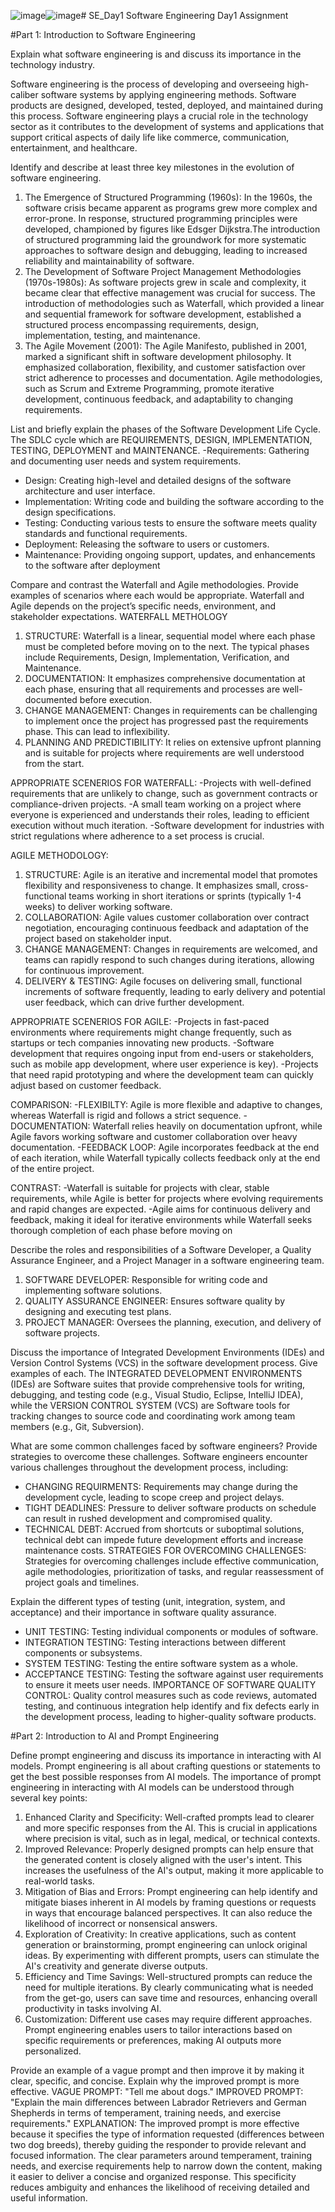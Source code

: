 ![image](https://github.com/user-attachments/assets/e73ea506-3f00-4aee-b1ac-ad5517e557f7)![image](https://github.com/user-attachments/assets/7460e618-7c4f-4aa7-9cee-25144604c05d)# SE_Day1
Software Engineering Day1 Assignment

#Part 1: Introduction to Software Engineering

Explain what software engineering is and discuss its importance in the technology industry.

  Software engineering is the process of developing and overseeing high-caliber software systems by applying engineering methods. Software products are designed, developed, tested, deployed, and maintained during this process.
Software engineering plays a crucial role in the technology sector as it contributes to the development of systems and applications that support critical aspects of daily life like commerce, communication, entertainment, and healthcare.


Identify and describe at least three key milestones in the evolution of software engineering.
  1. The Emergence of Structured Programming (1960s): In the 1960s, the software crisis became apparent as programs grew more complex and error-prone. In response, structured programming principles were developed, championed by figures like Edsger Dijkstra.The introduction of structured programming laid the groundwork for more systematic approaches to software design and debugging, leading to increased reliability and maintainability of software.
  2. The Development of Software Project Management Methodologies (1970s-1980s): As software projects grew in scale and complexity, it became clear that effective management was crucial for success. The introduction of methodologies such as Waterfall, which provided a linear and sequential framework for software development, established a structured process encompassing requirements, design, implementation, testing, and maintenance.
  3. The Agile Movement (2001): The Agile Manifesto, published in 2001, marked a significant shift in software development philosophy. It emphasized collaboration, flexibility, and customer satisfaction over strict adherence to processes and documentation. Agile methodologies, such as Scrum and Extreme Programming, promote iterative development, continuous feedback, and adaptability to changing requirements.


List and briefly explain the phases of the Software Development Life Cycle.
The SDLC cycle which are   REQUIREMENTS, DESIGN, IMPLEMENTATION, TESTING, DEPLOYMENT and MAINTENANCE.
  -Requirements: Gathering and documenting user needs and system requirements.
  - Design: Creating high-level and detailed designs of the software architecture and user interface.
  - Implementation: Writing code and building the software according to the design specifications.
  - Testing: Conducting various tests to ensure the software meets quality standards and functional requirements.
  - Deployment: Releasing the software to users or customers.
  - Maintenance: Providing ongoing support, updates, and enhancements to the software after deployment


Compare and contrast the Waterfall and Agile methodologies. Provide examples of scenarios where each would be appropriate.
  Waterfall and Agile depends on the project’s specific needs, environment, and stakeholder expectations.
WATERFALL METHOLOGY
  1. STRUCTURE: Waterfall is a linear, sequential model where each phase must be completed before moving on to the next. The typical phases include Requirements, Design, Implementation, Verification, and Maintenance.
  2. DOCUMENTATION: It emphasizes comprehensive documentation at each phase, ensuring that all requirements and processes are well-documented before execution.
  3. CHANGE MANAGEMENT: Changes in requirements can be challenging to implement once the project has progressed past the requirements phase. This can lead to inflexibility.
  4. PLANNING AND PREDICTIBILITY: It relies on extensive upfront planning and is suitable for projects where requirements are well understood from the start.

APPROPRIATE SCENERIOS FOR WATERFALL:
 -Projects with well-defined requirements that are unlikely to change, such as government contracts or compliance-driven projects. 
 -A small team working on a project where everyone is experienced and understands their roles, leading to efficient execution without much iteration. 
 -Software development for industries with strict regulations where adherence to a set process is crucial.

AGILE METHODOLOGY:
  1. STRUCTURE: Agile is an iterative and incremental model that promotes flexibility and responsiveness to change. It emphasizes small, cross-functional teams working in short iterations or sprints (typically 1-4 weeks) to deliver working software.
  2. COLLABORATION: Agile values customer collaboration over contract negotiation, encouraging continuous feedback and adaptation of the project based on stakeholder input.
  3. CHANGE MANAGEMENT: Changes in requirements are welcomed, and teams can rapidly respond to such changes during iterations, allowing for continuous improvement.
  4. DELIVERY & TESTING: Agile focuses on delivering small, functional increments of software frequently, leading to early delivery and potential user feedback, which can drive further development.

APPROPRIATE SCENERIOS FOR AGILE:
 -Projects in fast-paced environments where requirements might change frequently, such as startups or tech companies innovating new products. 
 -Software development that requires ongoing input from end-users or stakeholders, such as mobile app development, where user experience is key).
 -Projects that need rapid prototyping and where the development team can quickly adjust based on customer feedback.
 
COMPARISON:
  -FLEXIBILTY: Agile is more flexible and adaptive to changes, whereas Waterfall is rigid and follows a strict sequence.
  -DOCUMENTATION: Waterfall relies heavily on documentation upfront, while Agile favors working software and customer collaboration over heavy documentation.
  -FEEDBACK LOOP: Agile incorporates feedback at the end of each iteration, while Waterfall typically collects feedback only at the end of the entire project.

CONTRAST:
  -Waterfall is suitable for projects with clear, stable requirements, while Agile is better for projects where evolving requirements and rapid changes are expected.
  -Agile aims for continuous delivery and feedback, making it ideal for iterative environments while Waterfall seeks thorough completion of each phase before moving on

Describe the roles and responsibilities of a Software Developer, a Quality Assurance Engineer, and a Project Manager in a software engineering team.
  1. SOFTWARE DEVELOPER: Responsible for writing code and implementing software solutions.
  2. QUALITY ASSURANCE ENGINEER: Ensures software quality by designing and executing test plans.
  3. PROJECT MANAGER: Oversees the planning, execution, and delivery of software projects.

Discuss the importance of Integrated Development Environments (IDEs) and Version Control Systems (VCS) in the software development process. Give examples of each.
  The INTEGRATED DEVELOPMENT ENVIRONMENTS (IDEs) are Software suites that provide comprehensive tools for writing, debugging, and testing code (e.g., Visual Studio, Eclipse, IntelliJ IDEA), while the VERSION CONTROL SYSTEM (VCS) are Software tools for tracking changes to source code and coordinating work among team members (e.g., Git, Subversion).

What are some common challenges faced by software engineers? Provide strategies to overcome these challenges.
Software engineers encounter various challenges throughout the development process, including:
  - CHANGING REQUIRMENTS: Requirements may change during the development cycle, leading to scope creep and project delays.
  - TIGHT DEADLINES: Pressure to deliver software products on schedule can result in rushed development and compromised quality.
  - TECHNICAL DEBT: Accrued from shortcuts or suboptimal solutions, technical debt can impede future development efforts and increase maintenance costs.
STRATEGIES FOR OVERCOMING CHALLENGES: Strategies for overcoming challenges include effective communication, agile methodologies, prioritization of tasks, and regular reassessment of project goals and timelines.

Explain the different types of testing (unit, integration, system, and acceptance) and their importance in software quality assurance.
  - UNIT TESTING: Testing individual components or modules of software.
  - INTEGRATION TESTING: Testing interactions between different components or subsystems.
  - SYSTEM TESTING: Testing the entire software system as a whole.
  - ACCEPTANCE TESTING: Testing the software against user requirements to ensure it meets user needs.
IMPORTANCE OF SOFTWARE QUALITY CONTROL: Quality control measures such as code reviews, automated testing, and continuous integration help identify and fix defects early in the development process, leading to higher-quality software products.


#Part 2: Introduction to AI and Prompt Engineering


Define prompt engineering and discuss its importance in interacting with AI models.
  Prompt engineering is all about crafting questions or statements to get the best possible responses from AI models. 
The importance of prompt engineering in interacting with AI models can be understood through several key points:
  1. Enhanced Clarity and Specificity: Well-crafted prompts lead to clearer and more specific responses from the AI. This is crucial in applications where precision is vital, such as in legal, medical, or technical contexts.
  2. Improved Relevance: Properly designed prompts can help ensure that the generated content is closely aligned with the user's intent. This increases the usefulness of the AI's output, making it more applicable to real-world tasks.
  3. Mitigation of Bias and Errors: Prompt engineering can help identify and mitigate biases inherent in AI models by framing questions or requests in ways that encourage balanced perspectives. It can also reduce the likelihood of incorrect or nonsensical answers.
  4. Exploration of Creativity: In creative applications, such as content generation or brainstorming, prompt engineering can unlock original ideas. By experimenting with different prompts, users can stimulate the AI's creativity and generate diverse outputs.
  5. Efficiency and Time Savings: Well-structured prompts can reduce the need for multiple iterations. By clearly communicating what is needed from the get-go, users can save time and resources, enhancing overall productivity in tasks involving AI.
  6. Customization: Different use cases may require different approaches. Prompt engineering enables users to tailor interactions based on specific requirements or preferences, making AI outputs more personalized.

Provide an example of a vague prompt and then improve it by making it clear, specific, and concise. Explain why the improved prompt is more effective.
VAGUE PROMPT: "Tell me about dogs."
IMPROVED PROMPT: "Explain the main differences between Labrador Retrievers and German Shepherds in terms of temperament, training needs, and exercise requirements."
EXPLANATION: The improved prompt is more effective because it specifies the type of information requested (differences between two dog breeds), thereby guiding the responder to provide relevant and focused information. The clear parameters around temperament, training needs, and exercise requirements help to narrow down the content, making it easier to deliver a concise and organized response. This specificity reduces ambiguity and enhances the likelihood of receiving detailed and useful information.
